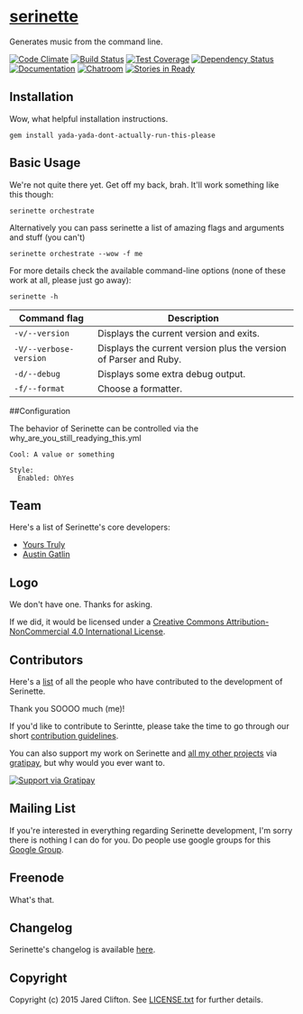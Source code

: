 # [serinette](http://jclif.github.io/serinette/)

Generates music from the command line.

[![Code Climate](https://codeclimate.com/github/jclif/serinette/badges/gpa.svg)](https://codeclimate.com/github/jclif/serinette)
[![Build Status](https://travis-ci.org/jclif/serinette.svg?branch=master)](https://travis-ci.org/jclif/serinette)
[![Test Coverage](https://codeclimate.com/github/jclif/serinette/badges/coverage.svg)](https://codeclimate.com/github/jclif/serinette)
[![Dependency Status](https://gemnasium.com/jclif/serinette.svg)](https://gemnasium.com/jclif/serinette)
[![Documentation](https://inch-ci.org/github/jclif/serinette.svg?branch=master)](https://inch-ci.org/github/jclif/serinette)
[![Chatroom](https://badges.gitter.im/Join%20Chat.svg)](https://gitter.im/jclif/serinette?utm_source=badge&utm_medium=badge&utm_campaign=pr-badge&utm_content=badge)
[![Stories in Ready](https://badge.waffle.io/jclif/serinette.png?label=ready&title=Ready)](https://waffle.io/jclif/serinette)

## Installation

Wow, what helpful installation instructions.

```
gem install yada-yada-dont-actually-run-this-please
```

## Basic Usage

We're not quite there yet. Get off my back, brah. It'll work something like this though:

```
serinette orchestrate
```

Alternatively you can pass serinette a list of amazing flags and arguments and stuff (you can't)

```
serinette orchestrate --wow -f me
```

For more details check the available command-line options (none of these work at all, please just go away):

```
serinette -h
```

Command flag              | Description
--------------------------|------------------------------------------------------------
`-v/--version`            | Displays the current version and exits.
`-V/--verbose-version`    | Displays the current version plus the version of Parser and Ruby.
`-d/--debug`              | Displays some extra debug output.
`-f/--format`             | Choose a formatter.

##Configuration

The behavior of Serinette can be controlled via the why_are_you_still_readying_this.yml

```
Cool: A value or something

Style:
  Enabled: OhYes
```

## Team

Here's a list of Serinette's core developers:

* [Yours Truly](https://github.com/jclif)
* [Austin Gatlin](https://github.com/aegnog)

## Logo

We don't have one. Thanks for asking.

If we did, it would be licensed under a
[Creative Commons Attribution-NonCommercial 4.0 International License](http://creativecommons.org/licenses/by-nc/4.0/deed.en_GB).

## Contributors

Here's a [list](https://github.com/jclif/serinette/contributors) of
all the people who have contributed to the development of Serinette.

Thank you SOOOO much (me)!

If you'd like to contribute to Serintte, please take the time to go
through our short
[contribution guidelines](CONTRIBUTING.md).

You can also support my work on Serinette and
[all my other projects](https://github.com/jclif) via
[gratipay](https://www.gratipay.com/jclif), but why would you ever want to.

[![Support via Gratipay](http://img.shields.io/gratipay/jclif.svg)](https://gratipay.com/jclif/)

## Mailing List

If you're interested in everything regarding Serinette development,
I'm sorry there is nothing I can do for you. Do people use google groups for this
[Google Group](https://groups.google.com/).

## Freenode

What's that.

## Changelog

Serinette's changelog is available [here](CHANGELOG.md).

## Copyright

Copyright (c) 2015 Jared Clifton. See [LICENSE.txt](LICENSE.txt) for
further details.
